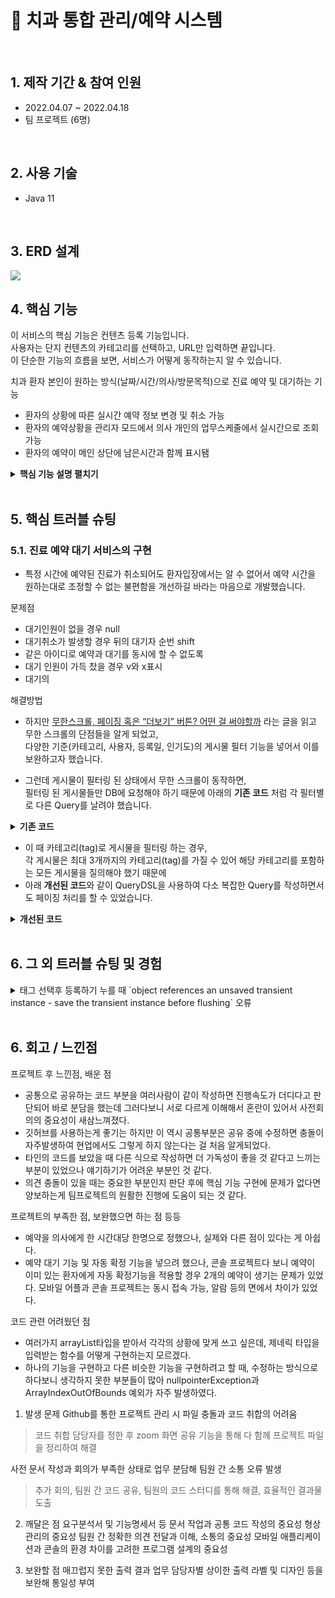 # :pushpin: 치과 통합 관리/예약 시스템
</br>

## 1. 제작 기간 & 참여 인원
- 2022.04.07 ~ 2022.04.18 
- 팀 프로젝트 (6명)

</br>

## 2. 사용 기술
- Java 11


</br>

## 3. ERD 설계
![](https://github.com/Minji-Ko/portfolio/tree/main/%EC%BD%98%EC%86%94%20%ED%94%84%EB%A1%9C%EC%A0%9D%ED%8A%B8/ERD.png)


## 4. 핵심 기능
이 서비스의 핵심 기능은 컨텐츠 등록 기능입니다.  
사용자는 단지 컨텐츠의 카테고리를 선택하고, URL만 입력하면 끝입니다.  
이 단순한 기능의 흐름을 보면, 서비스가 어떻게 동작하는지 알 수 있습니다.  

치과 환자 본인이 원하는 방식(날짜/시간/의사/방문목적)으로 진료 예약 및 대기하는 기능
- 환자의 상황에 따른 실시간 예약 정보 변경 및 취소 가능
- 환자의 예약상황을 관리자 모드에서 의사 개인의 업무스케줄에서 실시간으로 조회 가능
- 환자의 예약이 메인 상단에 남은시간과 함께 표시됌




<details>
<summary><b>핵심 기능 설명 펼치기</b></summary>
<div markdown="1">

### 4.1. 전체 흐름
![](https://zuminternet.github.io/images/portal/post/2019-04-22-ZUM-Pilot-integer/flow1.png)

### 4.2. 사용자 요청
![](https://zuminternet.github.io/images/portal/post/2019-04-22-ZUM-Pilot-integer/flow_vue.png)

- **URL 정규식 체크** :pushpin: [코드 확인](https://github.com/Integerous/goQuality/blob/b587bbff4dce02e3bec4f4787151a9b6fa326319/frontend/src/components/PostInput.vue#L67)
  - Vue.js로 렌더링된 화면단에서, 사용자가 등록을 시도한 URL의 모양새를 정규식으로 확인합니다.
  - URL의 모양새가 아닌 경우, 에러 메세지를 띄웁니다.

- **Axios 비동기 요청** :pushpin: [코드 확인]()
  - URL의 모양새인 경우, 컨텐츠를 등록하는 POST 요청을 비동기로 날립니다.

### 4.3. Controller

![](https://zuminternet.github.io/images/portal/post/2019-04-22-ZUM-Pilot-integer/flow_controller.png)

- **요청 처리** :pushpin: [코드 확인](https://github.com/Integerous/goQuality/blob/b2c5e60761b6308f14eebe98ccdb1949de6c4b99/src/main/java/goQuality/integerous/controller/PostRestController.java#L55)
  - Controller에서는 요청을 화면단에서 넘어온 요청을 받고, Service 계층에 로직 처리를 위임합니다.

- **결과 응답** :pushpin: [코드 확인]()
  - Service 계층에서 넘어온 로직 처리 결과(메세지)를 화면단에 응답해줍니다.

### 4.4. Service

![](https://zuminternet.github.io/images/portal/post/2019-04-22-ZUM-Pilot-integer/flow_service1.png)

- **Http 프로토콜 추가 및 trim()** :pushpin: [코드 확인]()
  - 사용자가 URL 입력 시 Http 프로토콜을 생략하거나 공백을 넣은 경우,  
  올바른 URL이 될 수 있도록 Http 프로토콜을 추가해주고, 공백을 제거해줍니다.

- **URL 접속 확인** :pushpin: [코드 확인]()
  - 화면단에서 모양새만 확인한 URL이 실제 리소스로 연결되는지 HttpUrlConnection으로 테스트합니다.
  - 이 때, 빠른 응답을 위해 Request Method를 GET이 아닌 HEAD를 사용했습니다.
  - (HEAD 메소드는 GET 메소드의 응답 결과의 Body는 가져오지 않고, Header만 확인하기 때문에 GET 메소드에 비해 응답속도가 빠릅니다.)

  ![](https://zuminternet.github.io/images/portal/post/2019-04-22-ZUM-Pilot-integer/flow_service2.png)

- **Jsoup 이미지, 제목 파싱** :pushpin: [코드 확인]()
  - URL 접속 확인결과 유효하면 Jsoup을 사용해서 입력된 URL의 이미지와 제목을 파싱합니다.
  - 이미지는 Open Graphic Tag를 우선적으로 파싱하고, 없을 경우 첫 번째 이미지와 제목을 파싱합니다.
  - 컨텐츠에 이미지가 없을 경우, 미리 설정해둔 기본 이미지를 사용하고, 제목이 없을 경우 생략합니다.


### 4.5. Repository

![](https://zuminternet.github.io/images/portal/post/2019-04-22-ZUM-Pilot-integer/flow_repo.png)

- **컨텐츠 저장** :pushpin: [코드 확인]()
  - URL 유효성 체크와 이미지, 제목 파싱이 끝난 컨텐츠는 DB에 저장합니다.
  - 저장된 컨텐츠는 다시 Repository - Service - Controller를 거쳐 화면단에 송출됩니다.

</div>
</details>

</br>

## 5. 핵심 트러블 슈팅
### 5.1. 진료 예약 대기 서비스의 구현
- 특정 시간에 예약된 진료가 취소되어도 환자입장에서는 알 수 없어서 예약 시간을 원하는대로 조정할 수 없는 불편함을 개선하길 바라는 마음으로 개발했습니다.

문제점
- 대기인원이 없을 경우 null
- 대기취소가 발생할 경우 뒤의 대기자 순번 shift
- 같은 아이디로 예약과 대기를 동시에 할 수 없도록
- 대기 인원이 가득 찼을 경우 v와 x표시
- 대기의

해결방법


- 하지만 [무한스크롤, 페이징 혹은 “더보기” 버튼? 어떤 걸 써야할까](https://cyberx.tistory.com/82) 라는 글을 읽고 무한 스크롤의 단점들을 알게 되었고,  
다양한 기준(카테고리, 사용자, 등록일, 인기도)의 게시물 필터 기능을 넣어서 이를 보완하고자 했습니다.

- 그런데 게시물이 필터링 된 상태에서 무한 스크롤이 동작하면,  
필터링 된 게시물들만 DB에 요청해야 하기 때문에 아래의 **기존 코드** 처럼 각 필터별로 다른 Query를 날려야 했습니다.

<details>
<summary><b>기존 코드</b></summary>
<div markdown="1">

~~~java

~~~

</div>
</details>

- 이 때 카테고리(tag)로 게시물을 필터링 하는 경우,  
각 게시물은 최대 3개까지의 카테고리(tag)를 가질 수 있어 해당 카테고리를 포함하는 모든 게시물을 질의해야 했기 때문에  
- 아래 **개선된 코드**와 같이 QueryDSL을 사용하여 다소 복잡한 Query를 작성하면서도 페이징 처리를 할 수 있었습니다.

<details>
<summary><b>개선된 코드</b></summary>
<div markdown="1">

~~~java
~~~

</div>
</details>

</br>

## 6. 그 외 트러블 슈팅 및 경험

<details>
<summary> 태그 선택후 등록하기 누를 때 `object references an unsaved transient instance - save the transient instance before flushing` 오류</summary>
<div markdown="1">
  - 처음에 분산된 load()와 save()클래스
  - Data 클래스의 load() save()를 제네릭함수로 모든 걸 받아서 쓰는 법을 모르겠어서 다른 방식으로 했는데... 
- 
</div>
</details>    
    
</br>

## 6. 회고 / 느낀점
프로젝트 후 느낀점, 배운 점 

- 공통으로 공유하는 코드 부분을 여러사람이 같이 작성하면 진행속도가 더디다고 판단되어 바로 분담을 했는데 그러다보니 서로 다르게 이해해서 혼란이 있어서 사전회의의 중요성이 새삼느껴졌다.
- 깃허브를 사용하는게 좋기는 하지만 이 역시 공통부분은 공유 중에 수정하면 충돌이 자주발생하여 현업에서도 그렇게 하지 않는다는 걸 처음 알게되었다.
- 타인의 코드를 보았을 때 다른 식으로 작성하면 더 가독성이 좋을 것 같다고 느끼는 부분이 있었으나 얘기하기가 어려운 부분인 것 같다.
- 의견 충돌이 있을 때는 중요한 부분인지 판단 후에 핵심 기능 구현에 문제가 없다면 양보하는게 팀프로젝트의 원활한 진행에 도움이 되는 것 같다.

프로젝트의 부족한 점, 보완했으면 하는 점 등등

- 예약을 의사에게 한 시간대당 한명으로 정했으나, 실제와 다른 점이 있다는 게 아쉽다.
- 예약 대기 기능 및 자동 확정 기능을 넣으려 했으나, 콘솔 프로젝트다 보니 예약이 이미 있는 환자에게 자동 확정기능을 적용할 경우 2개의 예약이 생기는 문제가 있었다. 모바일 어플과 콘솔 프로젝트는 동시 접속 가능, 알람 등의 면에서 차이가 있었다.

코드 관련 어려웠던 점

- 여러가지 arrayList<T>타입을 받아서 각각의 상황에 맞게 쓰고 싶은데, 제네릭 타입을 입력받는 함수를 어떻게 구현하는지 모르겠다.
- 하나의 기능을 구현하고 다른 비슷한 기능을 구현하려고 할 때, 수정하는 방식으로 하다보니 생각하지 못한 부분들이 많아 nullpointerException과 ArrayIndexOutOfBounds 예외가 자주 발생하였다.


1. 발생 문제
Github를 통한 프로젝트 관리 시 파일 충돌과 코드 취합의 어려움
> 코드 취합 담당자를 정한 후 zoom 화면 공유 기능을 통해 다 함께 프로젝트 파일을 정리하여 해결

사전 문서 작성과 회의가 부족한 상태로 업무 분담해 팀원 간 소통 오류 발생
> 추가 회의, 팀원 간 코드 공유, 팀원의 코드 스터디를 통해 해결, 효율적인 결과물 도출

2. 깨달은 점
요구분석서 및 기능명세서 등 문서 작업과 공통 코드 작성의 중요성
형상 관리의 중요성
팀원 간 정확한 의견 전달과 이해, 소통의 중요성
모바일 애플리케이션과 콘솔의 환경 차이를 고려한 프로그램 설계의 중요성

3. 보완할 점
매끄럽지 못한 출력 결과
업무 담당자별 상이한 출력 라벨 및 디자인 등을 보완해 통일성 부여
